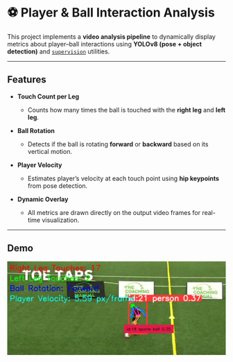 # ⚽ Player & Ball Interaction Analysis  

This project implements a **video analysis pipeline** to dynamically display metrics about player–ball interactions using **YOLOv8 (pose + object detection)** and [`supervision`](https://github.com/roboflow/supervision) utilities.  

---

## Features  

- **Touch Count per Leg**  
  - Counts how many times the ball is touched with the **right leg** and **left leg**.  

- **Ball Rotation**  
  - Detects if the ball is rotating **forward** or **backward** based on its vertical motion.  

- **Player Velocity**  
  - Estimates player’s velocity at each touch point using **hip keypoints** from pose detection.  

- **Dynamic Overlay**  
  - All metrics are drawn directly on the output video frames for real-time visualization.  

---

## Demo
![Demo Screenshot](demo/Screenshot.png)




